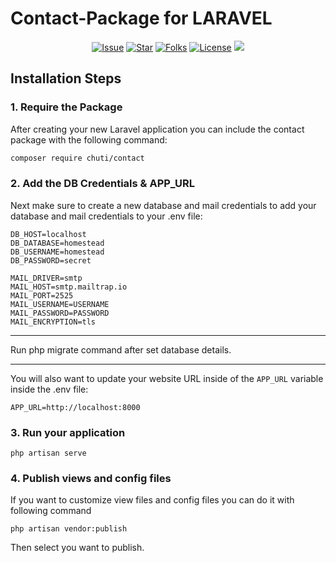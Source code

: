 # Contact-Package for LARAVEL

<p align="center">
<a href="https://packagist.org/packages/chuti/contact"><img src="https://img.shields.io/github/issues/janaka531/contact-package.svg" alt="Issue"></a>
<a href="https://packagist.org/packages/chuti/contact"><img src="https://img.shields.io/github/stars/janaka531/PHP-API.svg?color=red" alt="Star"></a>
<a href="https://packagist.org/packages/chuti/contact"><img  src="https://img.shields.io/github/forks/janaka531/contact-package.svg" alt="Folks"></a>
<a href="https://packagist.org/packages/chuti/contact"><img  src="https://img.shields.io/github/license/janaka531/contact-package.svg" alt="License"></a>
<a href="https://packagist.org/packages/chuti/contact"><img  src="https://poser.pugx.org/chuti/contact/downloads.svg?format=flat"></a>



</p> 


## Installation Steps

### 1. Require the Package

After creating your new Laravel application you can include the contact package with the following command:

```bash
composer require chuti/contact
```

### 2. Add the DB Credentials & APP_URL

Next make sure to create a new database and mail credentials to add your database and mail credentials to your .env file:

```
DB_HOST=localhost
DB_DATABASE=homestead
DB_USERNAME=homestead
DB_PASSWORD=secret

MAIL_DRIVER=smtp
MAIL_HOST=smtp.mailtrap.io
MAIL_PORT=2525
MAIL_USERNAME=USERNAME
MAIL_PASSWORD=PASSWORD
MAIL_ENCRYPTION=tls
```

<hr>

Run php migrate command after set database details.

<hr>

You will also want to update your website URL inside of the `APP_URL` variable inside the .env file:

```
APP_URL=http://localhost:8000
```


### 3. Run your application

```
php artisan serve
```


### 4. Publish views and config files

If you want to customize view files and config files you can do it with following command

```
php artisan vendor:publish
```

Then select you want to publish.